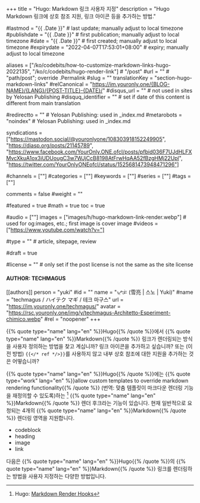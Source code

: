 +++
title = "Hugo: Markdown 링크 사용자 지정"
description = "Hugo Markdown 링크에 상호 참조 지원, 링크 아이콘 등을 추가하는 방법."

#lastmod = "{{ .Date }}"                 # last update; manually adjust to local timezone
#publishdate = "{{ .Date }}"             # first publication; manually adjust to local timezone
#date = "{{ .Date }}"                    # first created; manually adjust to local timezone
#expirydate = "2022-04-07T17:53:01+08:00"              # expiry; manually adjust to local timezone

aliases = ["/ko/codebits/how-to-customize-markdown-links-hugo-2022135", "/ko/c/codebits/hugo-render-link"]                                        # "/post"
#url = ""                                              # "path/post"; override .Permalink
#slug = ""
translationKey = "section-hugo-markdown-links"
#relCanonical = "https://im.youronly.one/{BLOG-NAME}/{LANG}/{POST-TITLE}-{DATE}/"
#disqus_url = ""                                       # not used in sites by Yelosan Publishing
#disquq_identifier = ""                                # set if date of this content is different from main translation

#redirectto = ""                                       # Yelosan Publishing: used in _index.md
#metarobots = "noindex"                                # Yelosan Publishing: used in _index.md

syndications = ["https://mastodon.social/@youronlyone/108303918152249905", "https://diasp.org/posts/21145789", "https://www.facebook.com/YourOnly.ONE.ofcl/posts/pfbid036F7UJdHLFXMvcXkuA1ox3iUDUougC3w7WJjCcB8198AtFrwHqAA52fBzgHMj22Upl", "https://twitter.com/YourOnlyONEofcl/status/1525681473948471296"]

#channels = [""]
#categories = [""]
#keywords = [""]
#series = [""]
#tags = [""]

comments = false
#weight = ""

#featured = true
#math = true
toc = true

#audio = [""]
images = ["images/h/hugo-markdown-link-render.webp"]                 # used for og:images, etc.; first image is cover image
#videos = ["https://www.youtube.com/watch?v="]

#type = ""                                             # article, sitepage, review

#draft = true

#license = ""                                          # only set if the post license is not the same as the site license

#### AUTHOR: TECHMAGUS ####
[[authors]]
  person = "yuki"
  #id = ""
  name = "ᜌᜓᜃᜒ (雪亮 | 스노 | Yuki)"
  #name = "techmagus / ハイテク マギ / 테크 마구스"
  url = "https://im.youronly.one/techmagus/"
  avatar = "https://rsc.youronly.one/img/y/techmagus-Architetto-Esperiment-chimico.webp"
  #rel = "noopener"
+++

{{% quote type="name" lang="en" %}}Hugo{{% /quote %}}에서 {{% quote type="name" lang="en" %}}Markdown{{% /quote %}} 링크가 렌더링되는 방식을 사용자 정의하는 방법을 찾고 계십니까? 링크 아이콘을 추가하고 싶습니까? 또는 (이전 방법) `{{</* ref */>}}`를 사용하지 않고 내부 상호 참조에 대한 지원을 추가하는 것은 어떻습니까?

{{% quote type="name" lang="en" %}}Hugo{{% /quote %}}에는 {{% quote type="work" lang="en" %}}allow custom templates to override markdown rendering functionality{{% /quote %}} (번역: 맞춤 템플릿이 마크다운 렌더링 기능을 재정의할 수 있도록)하는 [^hugo-markdown-render-hooks] {{% quote type="name" lang="en" %}}Markdown{{% /quote %}} 렌더 후크라는 기능이 있습니다. 현재 일반적으로 요청되는 4개의 {{% quote type="name" lang="en" %}}Markdown{{% /quote %}} 렌더링 영역을 지원합니다.

- codeblock
- heading
- image
- link

다음은 {{% quote type="name" lang="en" %}}Hugo{{% /quote %}}의 {{% quote type="name" lang="en" %}}Markdown{{% /quote %}} 링크를 렌더링하는 방법을 사용자 지정하는 다양한 방법입니다.

[^hugo-markdown-render-hooks]: Hugo: [Markdown Render Hooks](https://gohugo.io/templates/render-hooks/ "Hugo: Markdown Render Hooks")
